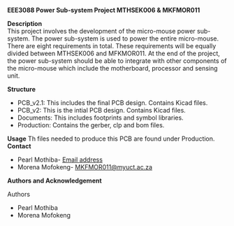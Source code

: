 **EEE3088 Power Sub-system Project 
MTHSEK006 & MKFMOR011**

**Description**  
This project involves the development of the micro-mouse power sub-system. The power sub-system is used to power the entire micro-mouse. There are eight requirements in total. These requirements will be equally divided between MTHSEK006 and MFKMOR011. At the end of the project, the power sub-system should be able to integrate with other components of the micro-mouse which include the motherboard, processor and sensing unit.

**Structure**  
* PCB_v2.1: This includes the final PCB design. Contains Kicad files. 
* PCB_v2: This is the intial PCB design. Contains Kicad files.
* Documents: This includes footprints and symbol libraries.
* Production: Contains the gerber, clp and bom files.

**Usage**
  Th files needed to produce this PCB are found under Production. 
**Contact** 

* Pearl Mothiba- [Email address](mthsek006@myuct.ac.za)
* Morena Mofokeng- MKFMOR011@myuct.ac.za
  
**Authors and Acknowledgement**

Authors 
* Pearl Mothiba
* Morena Mofokeng 
